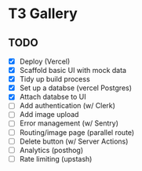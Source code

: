 # T3 Gallery

## TODO

- [x] Deploy (Vercel)
- [x] Scaffold basic UI with mock data
- [x] Tidy up build process
- [x] Set up a databse (vercel Postgres)
- [x] Attach databse to UI
- [ ] Add authentication (w/ Clerk)
- [ ] Add image upload
- [ ] Error management (w/ Sentry)
- [ ] Routing/image page (parallel route)
- [ ] Delete button (w/ Server Actions)
- [ ] Analytics (posthog)
- [ ] Rate limiting (upstash)